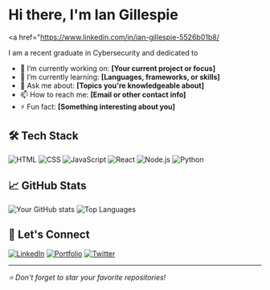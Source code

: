 # Hi there, I'm Ian Gillespie 
<a href="https://www.linkedin.com/in/ian-gillespie-5526b01b8/

I am a recent graduate in Cybersecurity and dedicated to 

- 🔭 I’m currently working on: **[Your current project or focus]**
- 🌱 I’m currently learning: **[Languages, frameworks, or skills]**
- 💬 Ask me about: **[Topics you're knowledgeable about]**
- 📫 How to reach me: **[Email or other contact info]**
- ⚡ Fun fact: **[Something interesting about you]**

## 🛠️ Tech Stack

![HTML](https://img.shields.io/badge/-HTML5-E34F26?logo=html5&logoColor=fff)
![CSS](https://img.shields.io/badge/-CSS3-1572B6?logo=css3)
![JavaScript](https://img.shields.io/badge/-JavaScript-F7DF1E?logo=javascript&logoColor=000)
![React](https://img.shields.io/badge/-React-61DAFB?logo=react)
![Node.js](https://img.shields.io/badge/-Node.js-339933?logo=node.js&logoColor=fff)
![Python](https://img.shields.io/badge/-Python-3776AB?logo=python&logoColor=fff)
<!-- Add or remove based on your stack -->

## 📈 GitHub Stats

![Your GitHub stats](https://github-readme-stats.vercel.app/api?username=YOUR_USERNAME&show_icons=true&theme=github_dark)
![Top Languages](https://github-readme-stats.vercel.app/api/top-langs/?username=YOUR_USERNAME&layout=compact&theme=github_dark)

## 🔗 Let's Connect

[![LinkedIn](https://img.shields.io/badge/-LinkedIn-0077B5?logo=linkedin&logoColor=white)](https://linkedin.com/in/YOUR_PROFILE)
[![Portfolio](https://img.shields.io/badge/-Portfolio-000?logo=vercel&logoColor=white)](https://yourportfolio.com)
[![Twitter](https://img.shields.io/badge/-Twitter-1DA1F2?logo=twitter&logoColor=white)](https://twitter.com/YOUR_HANDLE)

---

_⭐️ Don't forget to star your favorite repositories!_

